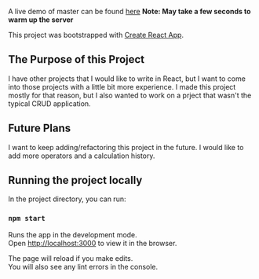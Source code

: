 A live demo of master can be found [here](https://jeremy-react-calculator.herokuapp.com/) **Note: May take a few seconds to warm up the server**

This project was bootstrapped with [Create React App](https://github.com/facebook/create-react-app).

## The Purpose of this Project
I have other projects that I would like to write in React, but I want to come into those projects with a little bit more experience. I made this project mostly for that reason, but I also wanted to work on a prject that wasn't the typical CRUD application.

## Future Plans
I want to keep adding/refactoring this project in the future. I would like to add more operators and a calculation history.

## Running the project locally

In the project directory, you can run:

### `npm start`

Runs the app in the development mode.<br />
Open [http://localhost:3000](http://localhost:3000) to view it in the browser.

The page will reload if you make edits.<br />
You will also see any lint errors in the console.

